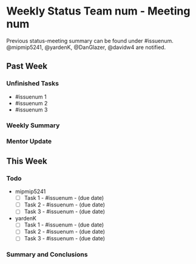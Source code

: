 <!--
* Use this issue template to summarize Status Meetings.
* Make sure to replace all the relevant references of names and issue numbers. -->

# Weekly Status Team num - Meeting num
<!-- Meeting metadata. Replace once and update the template. -->
Previous status-meeting summary can be found under  #issuenum.
<br>
@mipmip5241, @yardenK, @DanGlazer, @davidw4 are notified.

## Past Week
### Unfinished Tasks
<!-- Reference here every issue that was mentioned in last week's todo list and isn't set to done/closed. -->
- #issuenum 1
- #issuenum 2
- #issuenum 3
### Weekly Summary
<!-- Use this space to in order to keep track of notewrthy events in your past week, either planned or unexpected. -->
### Mentor Update
<!-- Short description of this week's dialog with your mentor. -->

## This Week
### Todo
<!-- Include here all tasks, new and unfinished (but with new deadlines). -->
- mipmip5241 
  - [ ] Task 1 - #issuenum - (due date)
  - [ ] Task 2 - #issuenum - (due date)
  - [ ] Task 3 - #issuenum - (due date)
- yardenK 
  - [ ] Task 1 - #issuenum - (due date)
  - [ ] Task 2 - #issuenum - (due date)
  - [ ] Task 3 - #issuenum - (due date)

 ### Summary and Conclusions
